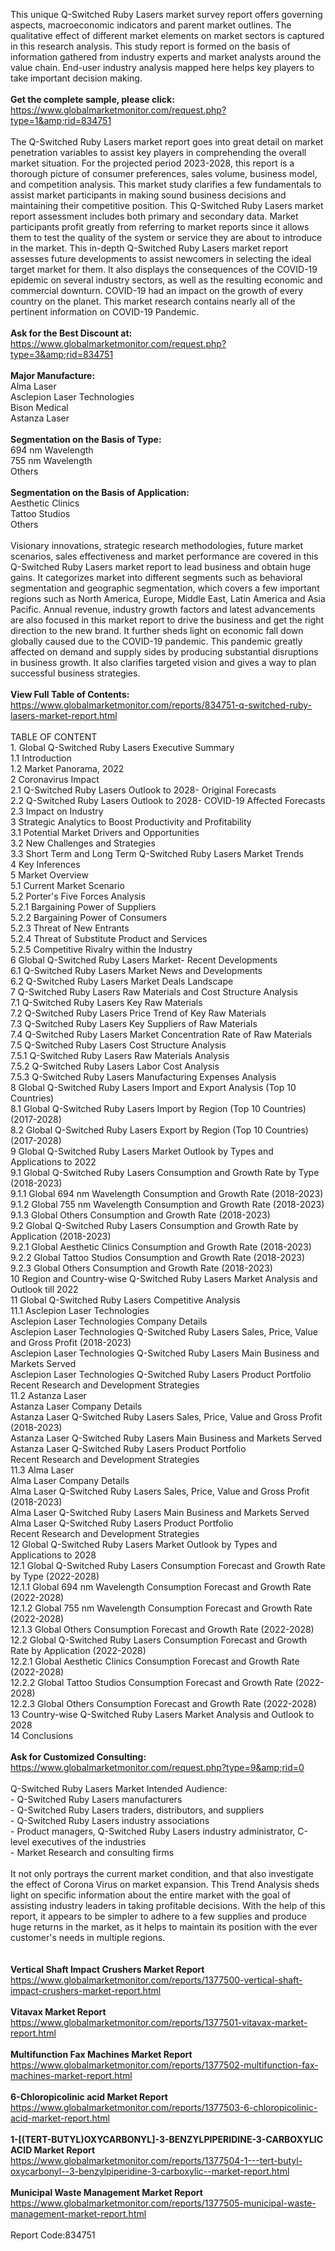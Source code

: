 This unique Q-Switched Ruby Lasers market survey report offers governing aspects, macroeconomic indicators and parent market outlines. The qualitative effect of different market elements on market sectors is captured in this research analysis. This study report is formed on the basis of information gathered from industry experts and market analysts around the value chain. End-user industry analysis mapped here helps key players to take important decision making. <br /><br /><strong>Get the complete sample, please click:</strong><br /><a href="https://www.globalmarketmonitor.com/request.php?type=1&amp;rid=834751">https://www.globalmarketmonitor.com/request.php?type=1&amp;rid=834751</a><br /><br />The Q-Switched Ruby Lasers market report goes into great detail on market penetration variables to assist key players in comprehending the overall market situation. For the projected period 2023-2028, this report is a thorough picture of consumer preferences, sales volume, business model, and competition analysis. This market study clarifies a few fundamentals to assist market participants in making sound business decisions and maintaining their competitive position. This Q-Switched Ruby Lasers market report assessment includes both primary and secondary data. Market participants profit greatly from referring to market reports since it allows them to test the quality of the system or service they are about to introduce in the market. This in-depth Q-Switched Ruby Lasers market report assesses future developments to assist newcomers in selecting the ideal target market for them. It also displays the consequences of the COVID-19 epidemic on several industry sectors, as well as the resulting economic and commercial downturn. COVID-19 had an impact on the growth of every country on the planet. This market research contains nearly all of the pertinent information on COVID-19 Pandemic.<br /><br /><strong>Ask for the Best Discount at:</strong><br /><a href="https://www.globalmarketmonitor.com/request.php?type=3&amp;rid=834751">https://www.globalmarketmonitor.com/request.php?type=3&amp;rid=834751</a><br /><br /><strong>Major Manufacture:</strong><br /> Alma Laser <br />Asclepion Laser Technologies <br />Bison Medical <br />Astanza Laser <br /><br /><strong>Segmentation on the Basis of Type:</strong><br />694 nm Wavelength <br />755 nm Wavelength <br />Others <br /><br /><strong>Segmentation on the Basis of Application:</strong><br />Aesthetic Clinics <br />Tattoo Studios <br />Others <br /><br />Visionary innovations, strategic research methodologies, future market scenarios, sales effectiveness and market performance are covered in this Q-Switched Ruby Lasers market report to lead business and obtain huge gains. It categorizes market into different segments such as behavioral segmentation and geographic segmentation, which covers a few important regions such as North America, Europe, Middle East, Latin America and Asia Pacific. Annual revenue, industry growth factors and latest advancements are also focused in this market report to drive the business and get the right direction to the new brand. It further sheds light on economic fall down globally caused due to the COVID-19 pandemic. This pandemic greatly affected on demand and supply sides by producing substantial disruptions in business growth. It also clarifies targeted vision and gives a way to plan successful business strategies. <br /><br /><strong>View Full Table of Contents:</strong><br /><a href="https://www.globalmarketmonitor.com/reports/834751-q-switched-ruby-lasers-market-report.html">https://www.globalmarketmonitor.com/reports/834751-q-switched-ruby-lasers-market-report.html</a><br /><br />TABLE OF CONTENT<br />1. Global Q-Switched Ruby Lasers Executive Summary<br />1.1 Introduction<br />1.2 Market Panorama, 2022<br />2 Coronavirus Impact<br />2.1 Q-Switched Ruby Lasers Outlook to 2028- Original Forecasts<br />2.2 Q-Switched Ruby Lasers Outlook to 2028- COVID-19 Affected Forecasts<br />2.3 Impact on Industry<br />3 Strategic Analytics to Boost Productivity and Profitability<br />3.1 Potential Market Drivers and Opportunities<br />3.2 New Challenges and Strategies<br />3.3 Short Term and Long Term Q-Switched Ruby Lasers Market Trends<br />4 Key Inferences<br />5 Market Overview<br />5.1 Current Market Scenario<br />5.2 Porter's Five Forces Analysis<br />5.2.1 Bargaining Power of Suppliers<br />5.2.2 Bargaining Power of Consumers<br />5.2.3 Threat of New Entrants<br />5.2.4 Threat of Substitute Product and Services<br />5.2.5 Competitive Rivalry within the Industry<br />6 Global Q-Switched Ruby Lasers Market- Recent Developments<br />6.1 Q-Switched Ruby Lasers Market News and Developments<br />6.2 Q-Switched Ruby Lasers Market Deals Landscape<br />7 Q-Switched Ruby Lasers Raw Materials and Cost Structure Analysis<br />7.1 Q-Switched Ruby Lasers Key Raw Materials<br />7.2 Q-Switched Ruby Lasers Price Trend of Key Raw Materials<br />7.3 Q-Switched Ruby Lasers Key Suppliers of Raw Materials<br />7.4 Q-Switched Ruby Lasers Market Concentration Rate of Raw Materials<br />7.5 Q-Switched Ruby Lasers Cost Structure Analysis<br />7.5.1 Q-Switched Ruby Lasers Raw Materials Analysis<br />7.5.2 Q-Switched Ruby Lasers Labor Cost Analysis<br />7.5.3 Q-Switched Ruby Lasers Manufacturing Expenses Analysis<br />8 Global Q-Switched Ruby Lasers Import and Export Analysis (Top 10 Countries)<br />8.1 Global Q-Switched Ruby Lasers Import by Region (Top 10 Countries) (2017-2028)<br />8.2 Global Q-Switched Ruby Lasers Export by Region (Top 10 Countries) (2017-2028)<br />9 Global Q-Switched Ruby Lasers Market Outlook by Types and Applications to 2022<br />9.1 Global Q-Switched Ruby Lasers Consumption and Growth Rate by Type (2018-2023)<br />9.1.1 Global 694 nm Wavelength Consumption and Growth Rate (2018-2023)<br />9.1.2 Global 755 nm Wavelength Consumption and Growth Rate (2018-2023)<br />9.1.3 Global Others Consumption and Growth Rate (2018-2023)<br />9.2 Global Q-Switched Ruby Lasers Consumption and Growth Rate by Application (2018-2023)<br />9.2.1  Global Aesthetic Clinics Consumption and Growth Rate (2018-2023)<br />9.2.2  Global Tattoo Studios Consumption and Growth Rate (2018-2023)<br />9.2.3  Global Others Consumption and Growth Rate (2018-2023)<br />10 Region and Country-wise Q-Switched Ruby Lasers Market Analysis and Outlook till 2022<br />11 Global Q-Switched Ruby Lasers Competitive Analysis<br />11.1 Asclepion Laser Technologies<br />Asclepion Laser Technologies Company Details<br />Asclepion Laser Technologies Q-Switched Ruby Lasers Sales, Price, Value and Gross Profit (2018-2023)<br />Asclepion Laser Technologies Q-Switched Ruby Lasers Main Business and Markets Served<br />Asclepion Laser Technologies Q-Switched Ruby Lasers Product Portfolio<br />Recent Research and Development Strategies<br />11.2 Astanza Laser<br />Astanza Laser Company Details<br />Astanza Laser Q-Switched Ruby Lasers Sales, Price, Value and Gross Profit (2018-2023)<br />Astanza Laser Q-Switched Ruby Lasers Main Business and Markets Served<br />Astanza Laser Q-Switched Ruby Lasers Product Portfolio<br />Recent Research and Development Strategies<br />11.3 Alma Laser<br />Alma Laser Company Details<br />Alma Laser Q-Switched Ruby Lasers Sales, Price, Value and Gross Profit (2018-2023)<br />Alma Laser Q-Switched Ruby Lasers Main Business and Markets Served<br />Alma Laser Q-Switched Ruby Lasers Product Portfolio<br />Recent Research and Development Strategies<br />12 Global Q-Switched Ruby Lasers Market Outlook by Types and Applications to 2028<br />12.1 Global Q-Switched Ruby Lasers Consumption Forecast and Growth Rate by Type (2022-2028)<br />12.1.1 Global 694 nm Wavelength Consumption Forecast and Growth Rate (2022-2028)<br />12.1.2 Global 755 nm Wavelength Consumption Forecast and Growth Rate (2022-2028)<br />12.1.3 Global Others Consumption Forecast and Growth Rate (2022-2028)<br />12.2 Global Q-Switched Ruby Lasers Consumption Forecast and Growth Rate by Application (2022-2028)<br />12.2.1 Global Aesthetic Clinics Consumption Forecast and Growth Rate (2022-2028)<br />12.2.2 Global Tattoo Studios Consumption Forecast and Growth Rate (2022-2028)<br />12.2.3 Global Others Consumption Forecast and Growth Rate (2022-2028)<br />13 Country-wise Q-Switched Ruby Lasers Market Analysis and Outlook to 2028<br />14 Conclusions<br /><br /><strong>Ask for Customized Consulting:</strong><br /><a href="https://www.globalmarketmonitor.com/request.php?type=9&amp;rid=0">https://www.globalmarketmonitor.com/request.php?type=9&amp;rid=0</a><br /><br />Q-Switched Ruby Lasers Market Intended Audience:<br />- Q-Switched Ruby Lasers manufacturers<br />- Q-Switched Ruby Lasers traders, distributors, and suppliers<br />- Q-Switched Ruby Lasers industry associations<br />- Product managers, Q-Switched Ruby Lasers industry administrator, C-level executives of the industries<br />- Market Research and consulting firms<br /><br />It not only portrays the current market condition, and that also investigate the effect of Corona Virus on market expansion. This Trend Analysis sheds light on specific information about the entire market with the goal of assisting industry leaders in taking profitable decisions. With the help of this report, it appears to be simpler to adhere to a few supplies and produce huge returns in the market, as it helps to maintain its position with the ever customer's needs in multiple regions.<br /><br /><strong><br /></strong><strong>Vertical Shaft Impact Crushers Market Report</strong><br /><a href="https://www.globalmarketmonitor.com/reports/1377500-vertical-shaft-impact-crushers-market-report.html">https://www.globalmarketmonitor.com/reports/1377500-vertical-shaft-impact-crushers-market-report.html</a><br /><br /><strong>Vitavax Market Report</strong><br /><a href="https://www.globalmarketmonitor.com/reports/1377501-vitavax-market-report.html">https://www.globalmarketmonitor.com/reports/1377501-vitavax-market-report.html</a><br /><br /><strong>Multifunction Fax Machines Market Report</strong><br /><a href="https://www.globalmarketmonitor.com/reports/1377502-multifunction-fax-machines-market-report.html">https://www.globalmarketmonitor.com/reports/1377502-multifunction-fax-machines-market-report.html</a><br /><br /><strong>6-Chloropicolinic acid Market Report</strong><br /><a href="https://www.globalmarketmonitor.com/reports/1377503-6-chloropicolinic-acid-market-report.html">https://www.globalmarketmonitor.com/reports/1377503-6-chloropicolinic-acid-market-report.html</a><br /><br /><strong>1-[(TERT-BUTYL)OXYCARBONYL]-3-BENZYLPIPERIDINE-3-CARBOXYLIC ACID Market Report</strong><br /><a href="https://www.globalmarketmonitor.com/reports/1377504-1---tert-butyl-oxycarbonyl--3-benzylpiperidine-3-carboxylic--market-report.html">https://www.globalmarketmonitor.com/reports/1377504-1---tert-butyl-oxycarbonyl--3-benzylpiperidine-3-carboxylic--market-report.html</a><br /><br /><strong>Municipal Waste Management Market Report</strong><br /><a href="https://www.globalmarketmonitor.com/reports/1377505-municipal-waste-management-market-report.html">https://www.globalmarketmonitor.com/reports/1377505-municipal-waste-management-market-report.html</a><br /><br />Report Code:834751</p>
